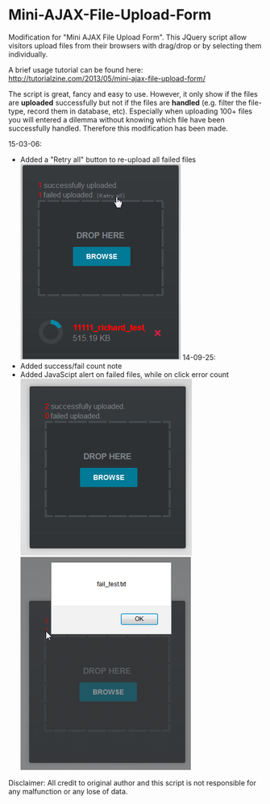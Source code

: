 Mini-AJAX-File-Upload-Form
==========================

Modification for "Mini AJAX File Upload Form". This JQuery script allow visitors upload files from their browsers with drag/drop or by selecting them individually.

A brief usage tutorial can be found here: http://tutorialzine.com/2013/05/mini-ajax-file-upload-form/

The script is great, fancy and easy to use. However, it only show if the files are <b>uploaded</b> successfully but not if the files are <b>handled</b> (e.g. filter the file-type, record them in database, etc). Especially when uploading 100+ files you will entered a dilemma without knowing which file have been successfully handled. Therefore this modification has been made.

15-03-06:
- Added a "Retry all" button to re-upload all failed files
![Fail Retry All Screenshot](03_fail_retry_all.png)
14-09-25:
- Added success/fail count note
- Added JavaScipt alert on failed files, while on click error count
![Feedback Note Screenshot](01_feedback_note.png)
![Fail Files Screenshot](02_fail_files.png)


Disclaimer: All credit to original author and this script is not responsible for any malfunction or any lose of data.
